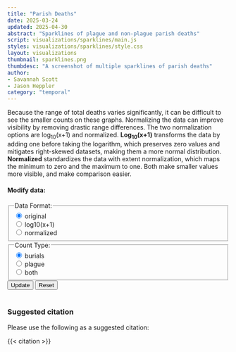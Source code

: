 ```yaml
---
title: "Parish Deaths"
date: 2025-03-24
updated: 2025-04-30
abstract: "Sparklines of plague and non-plague parish deaths"
script: visualizations/sparklines/main.js
styles: visualizations/sparklines/style.css
layout: visualizations
thumbnail: sparklines.png
thumbdesc: "A screenshot of multiple sparklines of parish deaths"
author:
- Savannah Scott
- Jason Heppler
category: "temporal"
---
```

<p>Because the range of total deaths varies significantly, it can be difficult to see the smaller counts on these graphs. Normalizing the data can improve visibility by removing drastic range differences. The two normalization options are log<sub>10</sub>(x+1) and normalized. <strong>Log<sub>10</sub>(x+1)</strong> transforms the data by adding one before taking the logarithm, which preserves zero values and mitigates right-skewed datasets, making them a more normal distribution. <strong>Normalized</strong> standardizes the data with extent normalization, which maps the minimum to zero and the maximum to one. Both make smaller values more visible, and make comparison easier.</p>
<div id="row">
    <h4>Modify data:</h4>
    <div class="flex flex-wrap items-center space-x-4 mb-6">
          <fieldset class="flex flex-col space-y-2" id="data-format">
            <legend class="block text-gray-700 text-base font-bold" for="data-format">
              Data Format:
            </legend>
            <div>
                <div>
                   <input type="radio" id ="original" name="data-format" value="original" checked/>
                    <label for="original">original</label>
                </div>
                <div>
                    <input type="radio" id="log10(x+1)" name="data-format" value="log10(x+1)"/>
                    <label for="log10(x+1)">log10(x+1)</label>
                </div>
                <div>
                    <input type="radio" id="normailzed" name="data-format" value="normalized"/>
                    <label for="normalized">normalized</label>
                </div>
            </div>
          </fieldset>
          <fieldset class="flex flex-col space-y-2" id="count-type">
            <legend class="block text-gray-700 text-base font-bold" for="count-type">
              Count Type:
            </legend>
            <div>
                <input type="radio" id="burials" name="count-type" value="burials" checked/>
                <label for="burials">burials</label>
            </div>
            <div>
                <input type="radio" id="plague" name="count-type" value="plague"/>
                <label for="plague">plague</label>
            </div>
            <div>
                <input type="radio" id="both" name="count-type" value="both"/>
                <label for="both">both</label>
            </div>
          </fieldset>
          <div class="flex space-x-2 ml-auto mt-5">
            <button id="update-button" type="button" class="rounded-l-lg border border-gray-200 bg-white text-base font-medium px-4 py-2 text-gray-900 hover:bg-dbn-blue hover:text-black focus:z-10 focus:ring-2 focus:ring-blue-700 focus:text-blue-700">Update</button>
            <button id="reset-button" type="button" class="rounded-r-md border border-gray-200 bg-white text-base font-medium px-4 py-2 text-gray-900 hover:bg-dbn-blue hover:text-blue-700 focus:z-10 focus:ring-2 focus:ring-blue-700 focus:text-blue-700">Reset</button>
          </div>
    </div>
</div><br>
<div id="facets"></div>

### Suggested citation

Please use the following as a suggested citation:

{{< citation >}}

